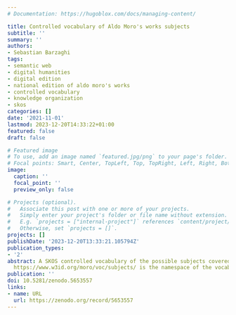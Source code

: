```yaml
---
# Documentation: https://hugoblox.com/docs/managing-content/

title: Controlled vocabulary of Aldo Moro's works subjects
subtitle: ''
summary: ''
authors:
- Sebastian Barzaghi
tags:
- semantic web
- digital humanities
- digital edition
- national edition of aldo moro's works
- controlled vocabulary
- knowledge organization
- skos
categories: []
date: '2021-11-01'
lastmod: 2023-12-20T14:33:22+01:00
featured: false
draft: false

# Featured image
# To use, add an image named `featured.jpg/png` to your page's folder.
# Focal points: Smart, Center, TopLeft, Top, TopRight, Left, Right, BottomLeft, Bottom, BottomRight.
image:
  caption: ''
  focal_point: ''
  preview_only: false

# Projects (optional).
#   Associate this post with one or more of your projects.
#   Simply enter your project's folder or file name without extension.
#   E.g. `projects = ["internal-project"]` references `content/project/deep-learning/index.md`.
#   Otherwise, set `projects = []`.
projects: []
publishDate: '2023-12-20T13:33:21.105794Z'
publication_types:
- '2'
abstract: A SKOS controlled vocabulary of the possible subjects covered in Aldo Moro's works.
  https://www.w3id.org/moro/voc/subjects/ is the namespace of the vocabulary. Its preferred prefix is `msv`. The naming convention `prefix:elementnumber ̀does not strictly convey meaning per se, but it has been followed to avoid excessively long URIs. In order to understand the meaning of any concept, please refer to its respective documentation properties, such as `skos:prefLabel`.
publication: ''
doi: 10.5281/zenodo.5653557
links:
- name: URL
  url: https://zenodo.org/record/5653557
---
```

